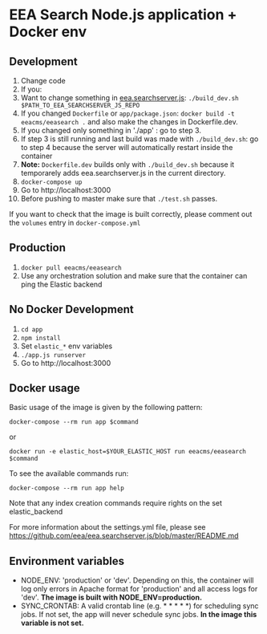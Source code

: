 # EEA Search Node.js application + Docker env

## Development
1. Change code
2. If you:
  1. Want to change something in [eea.searchserver.js](https://github.com/eea/eea.searchserver.js):
     ```./build_dev.sh $PATH_TO_EEA_SEARCHSERVER_JS_REPO```
  2. If you changed ```Dockerfile``` or ```app/package.json```:
     ```docker build -t eeacms/eeasearch .``` and also make the changes in Dockerfile.dev.
  3. If you changed only something in './app' : go to step 3.
  4. If step 3 is still running and last build was made with ```./build_dev.sh```:
     go to step 4 because the server will automatically restart inside the container
  5. __Note:__ ```Dockerfile.dev``` builds only with ```./build_dev.sh``` because it temporarely adds
    eea.searchserver.js in the current directory.
3. ```docker-compose up```
4. Go to http://localhost:3000
5. Before pushing to master make sure that ```./test.sh``` passes.

If you want to check that the image is built correctly, please comment out
the ```volumes``` entry in ```docker-compose.yml```

## Production
1. ```docker pull eeacms/eeasearch```
2. Use any orchestration solution and make sure that the container
   can ping the Elastic backend

## No Docker Development
1. ```cd app```
2. ```npm install```
3. Set ```elastic_*``` env variables
4. ```./app.js runserver```
5. Go to http://localhost:3000
  
## Docker usage

Basic usage of the image is given by the following pattern:

```
docker-compose --rm run app $command
```
or
```
docker run -e elastic_host=$YOUR_ELASTIC_HOST run eeacms/eeasearch $command
```

To see the available commands run:
```
docker-compose --rm run app help
```

Note that any index creation commands require rights on the set elastic_backend

For more information about the settings.yml file, please see https://github.com/eea/eea.searchserver.js/blob/master/README.md

## Environment variables

- NODE_ENV: 'production' or 'dev'. Depending on this, the container will log
  only errors in Apache format for 'production' and all access logs for 'dev'.
  __The image is built with NODE_ENV=production.__
- SYNC_CRONTAB: A valid crontab line (e.g. * * * * *) for scheduling sync jobs.
  If not set, the app will never schedule sync jobs.
  __In the image this variable is not set.__
